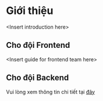 # Giới thiệu
\<Insert introduction here>

## Cho đội Frontend
\<Insert guide for frontend team here>

## Cho đội Backend
Vui lòng xem thông tin chi tiết tại <a href="https://ecomsolid.github.io/docs/#/ecomsolid/?id=d%c3%a0nh-cho-%c4%91%e1%bb%99i-backend" target="_blank">đây</a>